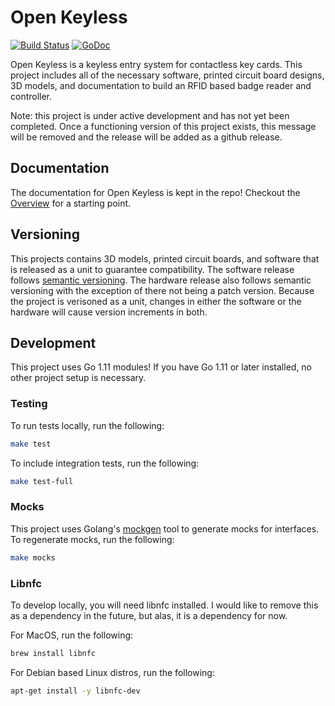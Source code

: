 # Open Keyless
[![Build Status](https://cloud.drone.io/api/badges/lodge93/open-keyless/status.svg)](https://cloud.drone.io/lodge93/open-keyless)
[![GoDoc](https://godoc.org/github.com/lodge93/open-keyless?status.svg)](https://godoc.org/github.com/lodge93/open-keyless)

Open Keyless is a keyless entry system for contactless key cards. This project includes all of the necessary software,
printed circuit board designs, 3D models, and documentation to build an RFID based badge reader and controller.

Note: this project is under active development and has not yet been completed. Once a functioning version of this
project exists, this message will be removed and the release will be added as a github release.

## Documentation
The documentation for Open Keyless is kept in the repo! Checkout the [Overview](docs/overview.md) for a starting point.

## Versioning
This projects contains 3D models, printed circuit boards, and software that is released as a unit to guarantee
compatibility. The software release follows [semantic versioning](https://semver.org/). The hardware release also
follows semantic versioning with the exception of there not being a patch version. Because the project is verisoned as
a unit, changes in either the software or the hardware will cause version increments in both.

## Development
This project uses Go 1.11 modules! If you have Go 1.11 or later installed, no other project setup is necessary.

### Testing
To run tests locally, run the following:
```bash
make test
```

To include integration tests, run the following:
```bash
make test-full
```

### Mocks
This project uses Golang's [mockgen](https://github.com/golang/mock) tool to generate mocks for interfaces. To regenerate mocks, run the following:
```bash
make mocks
```

### Libnfc
To develop locally, you will need libnfc installed. I would like to remove this as a dependency in the future, but alas,
it is a dependency for now.

For MacOS, run the following:
```bash
brew install libnfc
```

For Debian based Linux distros, run the following:
```bash
apt-get install -y libnfc-dev
```
